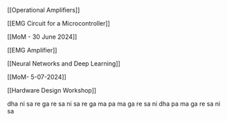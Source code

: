 [[Operational Amplifiers]]

[[EMG Circuit for a Microcontroller]]

[[MoM - 30 June 2024]]

[[EMG Amplifier]]

[[Neural Networks and Deep Learning]]

[[MoM- 5-07-2024]]

[[Hardware Design Workshop]]


dha ni sa re ga re sa ni sa re ga ma pa ma ga re sa ni dha pa ma ga re sa ni sa
